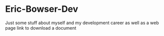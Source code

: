 # Eric-Bowser-Dev
Just some stuff about myself and my development career as well as a web page link to download a document
